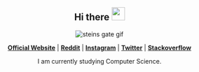 <!-- Heading -->
<h2 align="center">Hi there <img src = "https://raw.githubusercontent.com/MartinHeinz/MartinHeinz/master/wave.gif" width = 30px></h2>

<!--
<p align="center">
  <a href="https://github.com/fdhliakbar"><img src="https://github-readme-stats.vercel.app/api?username=fdhliakbar&hide_border=true&show_icons=true" alt="edisonlee55's github stats"></a>
</p>
-->

<p align="center">
  <img src = "https://github.com/fdhliakbar/fdhliakbar/assets/104522615/8595bc01-0be5-4608-84bb-2f7ee1ac98e2" alt = "steins gate gif">
</p>

<p align="center">
  <strong><a href="#">Official Website</a></strong> |
  <strong><a href="https://www.reddit.com/user/Kyoreader">Reddit</a></strong> |
  <strong><a href="https://www.instagram.com/fdhliakbar/">Instagram</a></strong> |
  <strong><a href="https://twitter.com/Aozorasama1">Twitter</a></strong> |
  <strong><a href="https://stackoverflow.com/users/19853138/fdhliakbar">Stackoverflow</a></strong>
</p>

<p align="center">I am currently studying Computer Science.</p>
